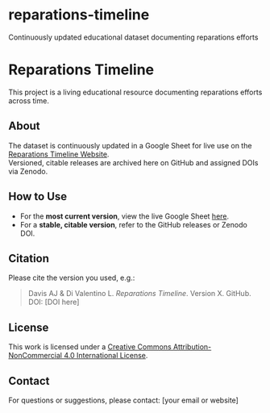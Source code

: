 # reparations-timeline
Continuously updated educational dataset documenting reparations efforts

# Reparations Timeline

This project is a living educational resource documenting reparations efforts across time.

## About

The dataset is continuously updated in a Google Sheet for live use on the [Reparations Timeline Website](https://reparationshistory.org).  
Versioned, citable releases are archived here on GitHub and assigned DOIs via Zenodo.

## How to Use

- For the **most current version**, view the live Google Sheet [here](#).
- For a **stable, citable version**, refer to the GitHub releases or Zenodo DOI.

## Citation

Please cite the version you used, e.g.:

> Davis AJ & Di Valentino L. *Reparations Timeline*. Version X. GitHub. DOI: [DOI here]

## License

This work is licensed under a [Creative Commons Attribution-NonCommercial 4.0 International License](https://creativecommons.org/licenses/by-nc/4.0/).

## Contact

For questions or suggestions, please contact: [your email or website]
